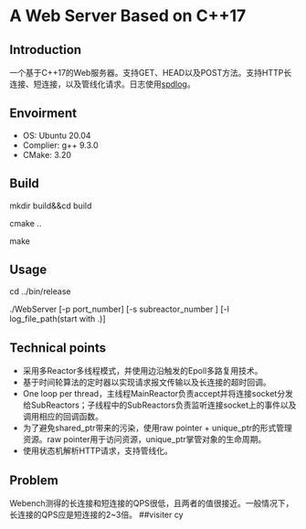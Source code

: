 # A Web Server Based on C++17

## Introduction

一个基于C++17的Web服务器。支持GET、HEAD以及POST方法。支持HTTP长连接、短连接，以及管线化请求。日志使用[spdlog](https://github.com/gabime/spdlog)。

## Envoirment

- OS: Ubuntu 20.04
- Complier: g++ 9.3.0
- CMake:  3.20

## Build

mkdir build&&cd build

cmake ..

make

## Usage

cd ../bin/release

./WebServer [-p port_number] [-s subreactor_number ] [-l log_file_path(start with .)]

## Technical points

- 采用多Reactor多线程模式，并使用边沿触发的Epoll多路复用技术。
- 基于时间轮算法的定时器以实现请求报文传输以及长连接的超时回调。
- One loop per thread，主线程MainReactor负责accept并将连接socket分发给SubReactors；子线程中的SubReactors负责监听连接socket上的事件以及调用相应的回调函数。
- 为了避免shared_ptr带来的污染，使用raw pointer + unique_ptr的形式管理资源。raw pointer用于访问资源，unique_ptr掌管对象的生命周期。
- 使用状态机解析HTTP请求，支持管线化。

## Problem

Webench测得的长连接和短连接的QPS很低，且两者的值很接近。一般情况下，长连接的QPS应是短连接的2~3倍。
##visiter cy
